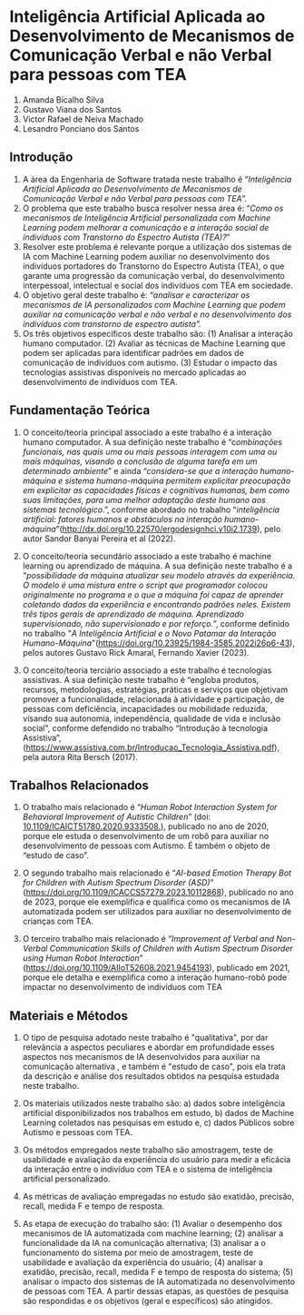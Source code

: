 # Inteligência Artificial Aplicada ao Desenvolvimento de Mecanismos de Comunicação Verbal e não Verbal para pessoas com TEA

1. Amanda Bicalho Silva
2. Gustavo Viana dos Santos
3. Victor Rafael de Neiva Machado
4. Lesandro Ponciano dos Santos

## Introdução

1. A área da Engenharia de Software tratada neste trabalho é “*Inteligência Artificial Aplicada ao Desenvolvimento de Mecanismos de Comunicação Verbal e não Verbal para pessoas com TEA*”.
2. O problema que este trabalho busca resolver nessa área é: “*Como os mecanismos de Inteligência Artificial personalizada com Machine Learning podem melhorar a comunicação e a interação social de indivíduos com Transtorno do Espectro Autista (TEA)?*”
3. Resolver este problema é relevante porque a utilização dos sistemas de IA com Machine Learning podem auxiliar no desenvolvimento dos indivíduos portadores do Transtorno do Espectro Autista (TEA), o que garante uma progressão da comunicação verbal, do desenvolvimento interpessoal, intelectual e social dos indivíduos com TEA em sociedade.
4. O objetivo geral deste trabalho é: “*analisar e caracterizar os mecanismos de IA personalizados com Machine Learning que podem auxiliar na comunicação verbal e não verbal e no desenvolvimento dos indivíduos com transtorno de espectro autista”.*
5. Os três objetivos específicos deste trabalho são: (1) Analisar a interação humano computador. (2) Avaliar as técnicas de Machine Learning que podem ser aplicadas para identificar padrões em dados de comunicação de indivíduos com autismo. (3) Estudar o impacto das tecnologias assistivas disponíveis no mercado aplicadas ao desenvolvimento de indivíduos com TEA. 

## Fundamentação Teórica

1. O conceito/teoria principal associado a este trabalho é a interação humano computador. A sua definição neste trabalho é “c*ombinações funcionais, nas quais uma ou mais pessoas interagem com uma ou mais máquinas, visando a conclusão de alguma tarefa em um determinado ambiente*” e ainda “*considera-se que a interação humano-máquina e sistema humano-máquina permitem explicitar preocupação em explicitar as capacidades físicas e cognitivas humanas, bem como suas limitações, para uma melhor adaptação deste humano aos sistemas tecnológico*.”, conforme abordado no trabalho “*inteligência artificial: fatores humanos e obstáculos na interação humano-máquina*”(http://dx.doi.org/10.22570/ergodesignhci.v10i2.1739), pelo autor Sandor Banyai Pereira et al (2022).
   
2. O conceito/teoria secundário associado a este trabalho é machine learning ou aprendizado de máquina. A sua definição neste trabalho é a “*possibilidade da máquina atualizar seu modelo através da experiência. O modelo é uma mistura entre o script que programador colocou originalmente no programa e o que a máquina foi capaz de aprender coletando dados da experiência e encontrando padrões neles. Existem três tipos gerais de aprendizado de máquina. Aprendizado supervisionado, não supervisionado e por reforço.*”, conforme definido no trabalho "*A Inteligência Artificial e o Novo Patamar da Interação Humano-Máquina*"(https://doi.org/10.23925/1984-3585.2022i26p6-43), pelos autores Gustavo Rick Amaral, Fernando Xavier (2023).

3. O conceito/teoria terciário associado a este trabalho é tecnologias assistivas. A sua definição neste trabalho é “engloba produtos, recursos, metodologias, estratégias, práticas e serviços que objetivam promover a funcionalidade, relacionada à atividade e participação, de pessoas com deficiência, incapacidades ou mobilidade reduzida, visando sua autonomia, independência, qualidade de vida e inclusão social", conforme defendido no trabalho “Introdução à tecnologia Assistiva”,(https://www.assistiva.com.br/Introducao_Tecnologia_Assistiva.pdf), pela autora Rita Bersch (2017). 

## Trabalhos Relacionados

1. O trabalho mais relacionado é “*Human Robot Interaction System for Behavioral Improvement of Autistic Children*”
(doi: [10.1109/ICAICT51780.2020.9333508.](https://ieeexplore.ieee.org/document/9333508)), publicado no ano de 2020, porque ele estuda o desenvolvimento de um robô para auxiliar no desenvolvimento de pessoas com Autismo. É também o objeto de “estudo de caso”. 

2. O segundo trabalho mais relacionado é “*AI-based Emotion Therapy Bot for Children with Autism Spectrum Disorder (ASD)*” 
(https://doi.org/10.1109/ICACCS57279.2023.10112868), publicado no ano de 2023, porque ele exemplifica e qualifica como os mecanismos de IA automatizada podem ser utilizados para auxiliar no desenvolvimento de crianças com TEA. 

3. O terceiro trabalho mais relacionado é “*Improvement of Verbal and Non-Verbal Communication Skills of Children with Autism Spectrum Disorder using Human Robot Interaction*”
(https://doi.org/10.1109/AIIoT52608.2021.9454193), publicado em 2021, porque ele detalha e exemplifica como a interação humano-robô pode impactar no desenvolvimento de indivíduos com TEA

## Materiais e Métodos

1. O tipo de pesquisa adotado neste trabalho é "qualitativa", por dar relevância a aspectos peculiares e abordar em profundidade esses aspectos nos mecanismos de IA desenvolvidos para auxiliar na comunicação alternativa , e também é "estudo de caso", pois ela trata da descrição e análise dos resultados obtidos na pesquisa estudada neste trabalho.
 
2. Os materiais utilizados neste trabalho são: a) dados sobre inteligência artificial disponibilizados nos trabalhos em estudo, b) dados de Machine Learning coletados nas pesquisas em estudo e, c) dados Públicos sobre Autismo e pessoas com TEA.
   
3. Os métodos empregados neste trabalho são amostragem, teste de usabilidade e avaliação da experiência do usuário para medir a eficácia da interação entre o indivíduo com TEA e o sistema de inteligência artificial personalizado.

4. As métricas de avaliação empregadas no estudo são exatidão, precisão, recall, medida F e tempo de resposta.

5. As etapa de execução do trabalho são: (1) Avaliar o desempenho dos mecanismos de IA automatizada com machine learning; (2) analisar a funcionalidade da IA na comunicação alternativa; (3) analisar a o funcionamento do sistema por meio de amostragem, teste de usabilidade e avaliação da experiência do usuário; (4) analisar a exatidão, precisão, recall, medida F e tempo de resposta do sistema; (5) analisar o impacto dos sistemas de IA automatizada no desenvolvimento de pessoas com TEA. A partir dessas etapas, as questões de pesquisa são respondidas e os objetivos (geral e específicos) são atingidos.

